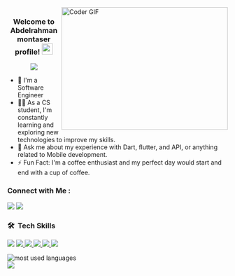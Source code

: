 

<img align="right" src="https://media.giphy.com/media/SWoSkN6DxTszqIKEqv/giphy.gif" alt="Coder GIF" width="380" height="280">

<h3 align="center">
  Welcome to Abdelrahman montaser  profile!
  <img src="[https://media.giphy.com/media/hvRJCLFzcasrR4ia7z/giphy.gif](https://media.giphy.com/media/hvRJCLFzcasrR4ia7z/giphy.gif)" width="25">
</h3>

<!-- Typing SVG by DenverCoder1 - https://github.com/DenverCoder1/readme-typing-svg -->
<p align="center">
  <a href="https://github.com/DenverCoder1/readme-typing-svg"><img src="https://readme-typing-svg.herokuapp.com/?lines=Mobile%20APP%20developer;Always%20learning%20new%20things&font=Fira%20Code&center=true&width=440&height=45&color=f75c7e&vCenter=true&size=22"></a>
</p> 

- 🏢 I'm a Software Engineer 
- 👨‍💻 As a CS student, I'm constantly learning and exploring new technologies to improve my skills.
- 💬 Ask me about my experience with Dart, flutter, and API, or anything related to Mobile development.
- ⚡ Fun Fact: I'm a coffee enthusiast and my perfect day would start and end with a cup of coffee.



### Connect with Me :

<a href="https://www.linkedin.com/in/abdelrahman-montaser-839600280/" target="_blank"><img src="https://img.shields.io/badge/-Abdelrahman Montaser -0077B5?style=for-the-badge&logo=Linkedin&logoColor=white"/></a>
<a href="https://www.facebook.com/profile.php?id=100042878015702&mibextid=ZbWKwL" target="_blank"><img src="https://img.shields.io/badge/-Abdelrahman Montaser -0077B5?style=for-the-badge&logo=facebook&logoColor=white"/></a>

### 🛠 &nbsp;Tech Skills

<p align="left">  
<a >
 <img  src="https://readme-components.vercel.app/api?component=logo&fill=black&logo=flutter&animation=spin&svgfill=15d8fe">  
 </a>
 <a href=">
 <img  src="https://readme-components.vercel.app/api?component=logo&fill=black&logo=dart&svgfill=15d8fe">  
 </a>
  <a href="">
<img  src="https://readme-components.vercel.app/api?component=logo&fill=black&logo=firebase&svgfill=8ed5fa">
</a>
 <a href="">
 <img  src="https://readme-components.vercel.app/api?component=logo&fill=black&logo=git&svgfill=659b60">
</a>
<a href="">
<img  src="https://readme-components.vercel.app/api?component=logo&fill=black&logo=github&svgfill=df5c43">  
</a>
<a href="">
<img  src="https://readme-components.vercel.app/api?component=logo&fill=black&logo=java&svgfill=cd6799">
</a>


<!-- <a href="https://github.com/harish-sethuraman/readme-components">
<img  src="https://readme-components.vercel.app/api?component=logo&fill=black&logo=html5&svgfill=f06629">
</a> -->
<a href="">
<img  src="https://readme-components.vercel.app/api?component=logo&fill=black&logo=windows&svgfill=f6df1c">
</a>

</p>




<img align="left" src="https://github-readme-stats.vercel.app/api/top-langs?username=hanemNaga&show_icons=true&locale=en&layout=compact&theme=radical" alt="most used languages" />
<br>
<a href="https://komarev.com/ghpvc/?username=hanemNaga&style=for-the-badge">
    <img src="https://komarev.com/ghpvc/?username=hanemNaga&style=for-the-badge">
</a>
